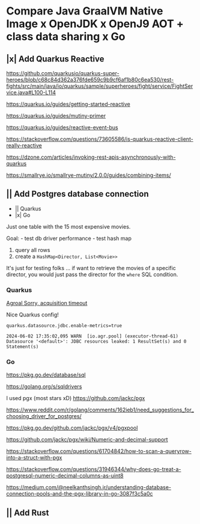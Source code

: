 # Compare Java GraalVM Native Image x OpenJDK x OpenJ9 AOT + class data sharing x Go



## |x| Add Quarkus Reactive

https://github.com/quarkusio/quarkus-super-heroes/blob/c68c84d362a376fde659c9b9cf6af1b80c6ea530/rest-fights/src/main/java/io/quarkus/sample/superheroes/fight/service/FightService.java#L100-L114

https://quarkus.io/guides/getting-started-reactive

https://quarkus.io/guides/mutiny-primer

https://quarkus.io/guides/reactive-event-bus

https://stackoverflow.com/questions/73605586/is-quarkus-reactive-client-really-reactive

https://dzone.com/articles/invoking-rest-apis-asynchronously-with-quarkus

https://smallrye.io/smallrye-mutiny/2.0.0/guides/combining-items/



## || Add Postgres database connection

  - || Quarkus
  - |x| Go

Just one table with the 15 most expensive movies.

Goal:
	- test db driver performance
	- test hash map

1) query all rows
2) create a `HashMap<Director, List<Movie>>`

It's just for testing folks ... if want to retrieve the movies of a
specific director, you would just pass the director for the `where`
SQL condition.

### Quarkus

[Agroal Sorry, acquisition timeout](https://groups.google.com/g/quarkus-dev/c/uxCEs4Bxk0I)

Nice Quarkus config!

```properties
quarkus.datasource.jdbc.enable-metrics=true
```

`2024-06-02 17:35:02,095 WARN  [io.agr.pool] (executor-thread-61) Datasource '<default>': JDBC resources leaked: 1 ResultSet(s) and 0 Statement(s)`

### Go

https://pkg.go.dev/database/sql

https://golang.org/s/sqldrivers

I used pgx (most stars xD)
https://github.com/jackc/pgx

https://www.reddit.com/r/golang/comments/162ieb1/need_suggestions_for_choosing_driver_for_postgres/

https://pkg.go.dev/github.com/jackc/pgx/v4/pgxpool

https://github.com/jackc/pgx/wiki/Numeric-and-decimal-support

https://stackoverflow.com/questions/61704842/how-to-scan-a-queryrow-into-a-struct-with-pgx

https://stackoverflow.com/questions/31946344/why-does-go-treat-a-postgresql-numeric-decimal-columns-as-uint8

https://medium.com/@neelkanthsingh.jr/understanding-database-connection-pools-and-the-pgx-library-in-go-3087f3c5a0c


## || Add Rust
